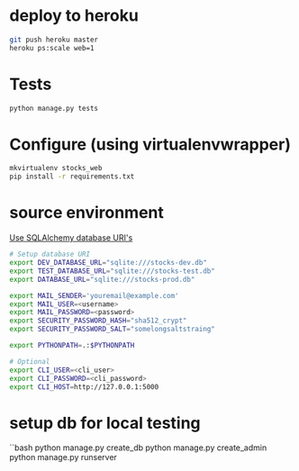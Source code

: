 # deploy to heroku
```bash
git push heroku master
heroku ps:scale web=1
```

# Tests
```bash
python manage.py tests
```

# Configure (using virtualenvwrapper)
```bash
mkvirtualenv stocks_web
pip install -r requirements.txt
```

# source environment
[Use SQLAlchemy database URI's](http://docs.sqlalchemy.org/en/latest/core/engines.html#database-urls)
```bash
# Setup database URI
export DEV_DATABASE_URL="sqlite:///stocks-dev.db"
export TEST_DATABASE_URL="sqlite:///stocks-test.db"
export DATABASE_URL="sqlite:///stocks-prod.db"

export MAIL_SENDER='youremail@example.com'
export MAIL_USER=<username>
export MAIL_PASSWORD=<password>
export SECURITY_PASSWORD_HASH="sha512_crypt"
export SECURITY_PASSWORD_SALT="somelongsaltstraing"

export PYTHONPATH=.:$PYTHONPATH

# Optional
export CLI_USER=<cli_user>
export CLI_PASSWORD=<cli_password>
export CLI_HOST=http://127.0.0.1:5000
```

# setup db for local testing
``bash
python manage.py create_db
python manage.py create_admin
python manage.py runserver

